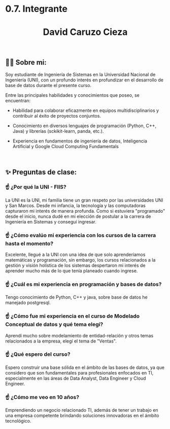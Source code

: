 # 0.7. Integrante 

  <h1 align="center">David Caruzo Cieza</h1>


<br>

## 🧑‍💻 Sobre mi:

Soy estudiante de Ingeniería de Sistemas en la Universidad Nacional de Ingeniería (UNI), con un profundo interés en profundizar en el desarrollo de base de datos durante el presente curso.

Entre las principales habilidades y conocimientos que poseo, se encuentran:

* Habilidad para colaborar eficazmente en equipos multidisciplinarios y contribuir al éxito de proyectos conjuntos.

* Conocimiento en diversos lenguajes de programación (Python, C++, Java) y librerías (sckikit-learn, panda, etc.).
  
* Experiencia en fundamentos de ingeniería de datos, Inteligencia Artificial y Google Cloud Computing Fundamentals

<br>

## ✨ Preguntas de clase:

### ☝️ ¿Por qué la UNI - FIIS?
La UNI es la UNI, mi familia tiene un gran respeto por las universidades UNI y San Marcos. Desde mi infancia, la tecnología y las computadoras capturaron mi interés de manera profunda. Como si estuviera "programado" desde el inicio, nunca dudé en mi elección de postular a la carrera de Ingeniería en Sistemas y conseguí ingresar.
### ☝️ ¿Cómo evalúo mi experiencia con los cursos de la carrera hasta el momento?
Excelente, llegué a la UNI con una idea de que solo aprenderíamos matemáticas y programación, sin embargo, los cursos relacionados a la gestión y visión holística de los sistemas despertaron mi interés de aprender mucho más de lo que tenía planeado cuando ingrese.
### ☝️ ¿Cuál es mi experiencia en programación y bases de datos?
Tengo conocimiento de Python, C++ y java, sobre base de datos he manejado postgresql.
### ☝️ ¿Cómo fue mi experiencia en el curso de Modelado Conceptual de datos y qué tema elegí?
Aprendí mucho sobre modelamiento de entidad-relación y otros temas relacionados a la empresa, elegí el tema de "Ventas".

### ☝️ ¿Qué espero del curso?
Espero construir una base sólida en el ámbito de las bases de datos, ya que considero que son fundamentales para profesionales enfocados en TI, especialmente en las áreas de Data Analyst, Data Engineer y Cloud Engineer.

### ☝️ ¿Cómo me veo en 10 años?
Emprendiendo un negocio relacionado TI, además de tener un trabajo en una empresa competente brindando soluciones innovadoras en el ámbito tecnológico.
